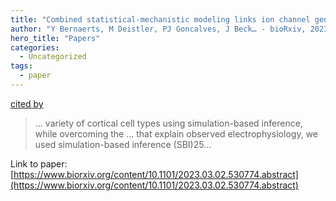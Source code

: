 ```yaml
---
title: "Combined statistical-mechanistic modeling links ion channel genes to physiology of cortical neuron types"
author: "Y Bernaerts, M Deistler, PJ Goncalves, J Beck… - bioRxiv, 2023 - biorxiv.org"
hero_title: "Papers"
categories:
  - Uncategorized
tags:
  - paper
---
```

[cited by](https://scholar.google.com/scholar?cites=6128980025825657340&as_sdt=5,36&sciodt=0,36&hl=en&num=20)

>… variety of cortical cell types using simulation-based inference, while overcoming the … that explain observed electrophysiology, we used simulation-based inference (SBI)25…

Link to paper: [https://www.biorxiv.org/content/10.1101/2023.03.02.530774.abstract](https://www.biorxiv.org/content/10.1101/2023.03.02.530774.abstract)
